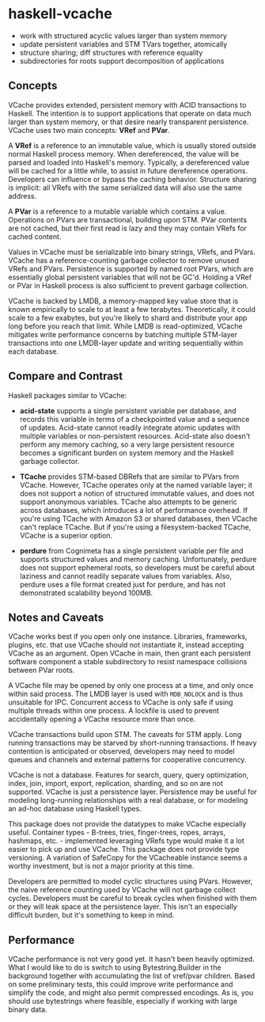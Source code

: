 haskell-vcache
==============

* work with structured acyclic values larger than system memory 
* update persistent variables and STM TVars together, atomically 
* structure sharing; diff structures with reference equality 
* subdirectories for roots support decomposition of applications

Concepts
--------

VCache provides extended, persistent memory with ACID transactions to Haskell. The intention is to support applications that operate on data much larger than system memory, or that desire nearly transparent persistence. VCache uses two main concepts: **VRef** and **PVar**.

A **VRef** is a reference to an immutable value, which is usually stored outside normal Haskell process memory. When dereferenced, the value will be parsed and loaded into Haskell's memory. Typically, a dereferenced value will be cached for a little while, to assist in future dereference operations. Developers can influence or bypass the caching behavior. Structure sharing is implicit: all VRefs with the same serialized data will also use the same address.

A **PVar** is a reference to a mutable variable which contains a value. Operations on PVars are transactional, building upon STM. PVar contents are not cached, but their first read is lazy and they may contain VRefs for cached content.

Values in VCache must be serializable into binary strings, VRefs, and PVars. VCache has a reference-counting garbage collector to remove unused VRefs and PVars. Persistence is supported by named root PVars, which are essentially global persistent variables that will not be GC'd. Holding a VRef or PVar in Haskell process is also sufficient to prevent garbage collection.

VCache is backed by LMDB, a memory-mapped key value store that is known empirically to scale to at least a few terabytes. Theoretically, it could scale to a few exabytes, but you're likely to shard and distribute your app long before you reach that limit. While LMDB is read-optimized, VCache mitigates write performance concerns by batching multiple STM-layer transactions into one LMDB-layer update and writing sequentially within each database.

Compare and Contrast
--------------------

Haskell packages similar to VCache:

* **acid-state** supports a single persistent variable per database, and records this variable in terms of a checkpointed value and a sequence of updates. Acid-state cannot readily integrate atomic updates with multiple variables or non-persistent resources. Acid-state also doesn't perform any memory caching, so a very large persistent resource becomes a significant burden on system memory and the Haskell garbage collector.

* **TCache** provides STM-based DBRefs that are similar to PVars from VCache. However, TCache operates only at the named variable layer; it does not support a notion of structured immutable values, and does not support anonymous variables. TCache also attempts to be generic across databases, which introduces a lot of performance overhead. If you're using TCache with Amazon S3 or shared databases, then VCache can't replace TCache. But if you're using a filesystem-backed TCache, VCache is a superior option.

* **perdure** from Cognimeta has a single persistent variable per file and supports structured values and memory caching. Unfortunately, perdure does not support ephemeral roots, so developers must be careful about laziness and cannot readily separate values from variables. Also, perdure uses a file format created just for perdure, and has not demonstrated scalability beyond 100MB.

Notes and Caveats
-----------------

VCache works best if you open only one instance. Libraries, frameworks, plugins, etc. that use VCache should not instantiate it, instead accepting VCache as an argument. Open VCache in main, then grant each persistent software component a stable subdirectory to resist namespace collisions between PVar roots. 

A VCache file may be opened by only one process at a time, and only once within said process. The LMDB layer is used with `MDB_NOLOCK` and is thus unsuitable for IPC. Concurrent access to VCache is only safe if using multiple threads within one process. A lockfile is used to prevent accidentally opening a VCache resource more than once.

VCache transactions build upon STM. The caveats for STM apply. Long running transactions may be starved by short-running transactions. If heavy contention is anticipated or observed, developers may need to model queues and channels and external patterns for cooperative concurrency. 

VCache is not a database. Features for search, query, query optimization, index, join, import, export, replication, sharding, and so on are not supported. VCache is just a persistence layer. Persistence may be useful for modeling long-running relationships with a real database, or for modeling an ad-hoc database using Haskell types. 

This package does not provide the datatypes to make VCache especially useful. Container types - B-trees, tries, finger-trees, ropes, arrays, hashmaps, etc. - implemented leveraging VRefs type would make it a lot easier to pick up and use VCache. This package does not provide type versioning. A variation of SafeCopy for the VCacheable instance seems a worthy investment, but is not a major priority at this time.

Developers are permitted to model cyclic structures using PVars. However, the naive reference counting used by VCache will not garbage collect cycles. Developers must be careful to break cycles when finished with them or they will leak space at the persistence layer. This isn't an especially difficult burden, but it's something to keep in mind.

Performance
-----------

VCache performance is not very good yet. It hasn't been heavily optimized. What I would like to do is switch to using Bytestring.Builder in the background together with accumulating the list of vref/pvar children. Based on some preliminary tests, this could improve write performance and simplify the code, and might also permit compressed encodings. As is, you should use bytestrings where feasible, especially if working with large binary data.
